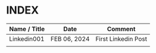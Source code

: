 # INDEX

| Name / Title | Date         | Comment |
| ---          | ---          | --- |
| Linkedin001  | FEB 06, 2024 | First Linkedin Post |
|              |              |                     | 

